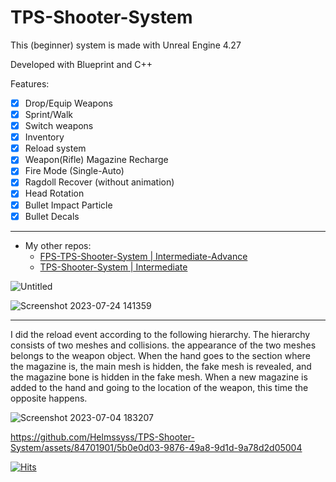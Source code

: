 # TPS-Shooter-System
This (beginner) system is made with Unreal Engine 4.27

Developed with Blueprint and C++

Features:
- [x] Drop/Equip Weapons
- [x] Sprint/Walk
- [x] Switch weapons
- [x] Inventory
- [x] Reload system
- [x] Weapon(Rifle) Magazine Recharge
- [x] Fire Mode (Single-Auto)
- [x] Ragdoll Recover (without animation)
- [x] Head Rotation
- [x] Bullet Impact Particle
- [x] Bullet Decals

---
-  My other repos:
    -  [FPS-TPS-Shooter-System | Intermediate-Advance](https://github.com/Helmssyss/FPTP-Shooter-System)
    - [TPS-Shooter-System | Intermediate](https://github.com/Helmssyss/TPS-Shooter-System-Alternative)

![Untitled](https://github.com/Helmssyss/TPS-Shooter-Game/assets/84701901/bf1e9fe9-be45-4130-b91a-6edc16a61206)

![Screenshot 2023-07-24 141359](https://github.com/Helmssyss/TPS-Shooter-System/assets/84701901/71b8f358-2a82-4a76-bff7-c9c3add86f24)

---

I did the reload event according to the following hierarchy. The hierarchy consists of two meshes and collisions. the appearance of the two meshes belongs to the weapon object. When the hand goes to the section where the magazine is, the main mesh is hidden, the fake mesh is revealed, and the magazine bone is hidden in the fake mesh. When a new magazine is added to the hand and going to the location of the weapon, this time the opposite happens.

![Screenshot 2023-07-04 183207](https://github.com/Helmssyss/TPS-Shooter-System/assets/84701901/986cc142-0a09-47c8-9d08-001b20293cfd)



https://github.com/Helmssyss/TPS-Shooter-System/assets/84701901/5b0e0d03-9876-49a8-9d1d-9a78d2d05004


[![Hits](https://hits.sh/github.com/Helmssyss/TPS-Shooter-Game.svg?label=views&color=007ec6)](https://hits.sh/github.com/Helmssyss/TPS-Shooter-Game/)
